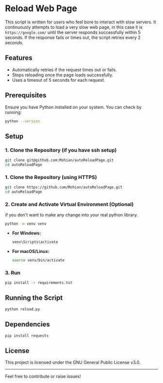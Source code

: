 # Reload Web Page

This script is written for users who feel bore to interact with slow servers. It continuously attempts to load a very slow web page, in this case it is `https://google.com/` until the server responds successfully within 5 seconds. If the response fails or times out, the script retries every 2 seconds.

## Features
- Automatically retries if the request times out or fails.
- Stops reloading once the page loads successfully.
- Uses a timeout of 5 seconds for each request.

## Prerequisites
Ensure you have Python installed on your system. You can check by running:

```sh
python --version
```

## Setup
### 1. Clone the Repository (if you have ssh setup)
```sh
git clone git@github.com:Mohian/autoReloadPage.git
cd autoReloadPage
```
### 1. Clone the Repository (using HTTPS)
```sh
git clone https://github.com/Mohian/autoReloadPage.git
cd autoReloadPage
```

### 2. Create and Activate Virtual Environment (Optional)
if you don't want to make any change into your real python library.
```sh
python -m venv venv
```
- **For Windows:**
  ```sh
  venv\Scripts\activate
  ```
- **For macOS/Linux:**
  ```sh
  source venv/bin/activate
  ```
### 3. Run 
```sh
pip install -r requirements.txt
```

## Running the Script
```sh
python reload.py
```

## Dependencies

```sh
pip install requests
```

## License
This project is licensed under the GNU General Public License v3.0.

---

Feel free to contribute or raise issues!

